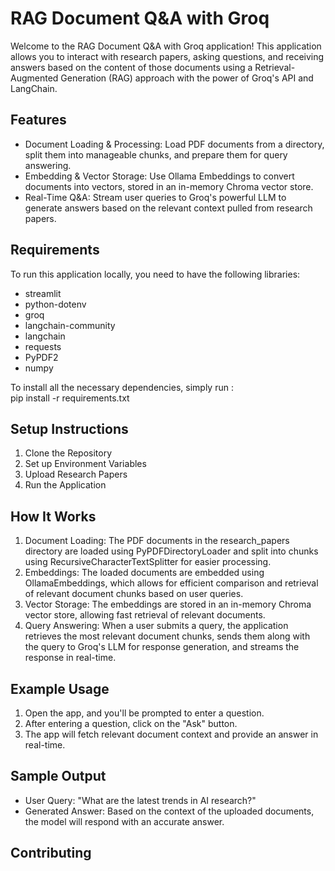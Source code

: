 # RAG Document Q&A with Groq
Welcome to the RAG Document Q&A with Groq application! This application allows you to interact with research papers, asking questions, and receiving answers based on the content of those documents using a Retrieval-Augmented Generation (RAG) approach with the power of Groq's API and LangChain.

## Features
* Document Loading & Processing: Load PDF documents from a directory, split them into manageable chunks, and prepare them for query answering.
* Embedding & Vector Storage: Use Ollama Embeddings to convert documents into vectors, stored in an in-memory Chroma vector store.
* Real-Time Q&A: Stream user queries to Groq's powerful LLM to generate answers based on the relevant context pulled from research papers.

## Requirements
To run this application locally, you need to have the following libraries:

* streamlit
* python-dotenv
* groq
* langchain-community
* langchain
* requests
* PyPDF2
* numpy

To install all the necessary dependencies, simply run :  
pip install -r requirements.txt

## Setup Instructions
1. Clone the Repository
2. Set up Environment Variables
3. Upload Research Papers
4. Run the Application

## How It Works
1. Document Loading: The PDF documents in the research_papers directory are loaded using PyPDFDirectoryLoader and split into chunks using RecursiveCharacterTextSplitter for easier processing.
2. Embeddings: The loaded documents are embedded using OllamaEmbeddings, which allows for efficient comparison and retrieval of relevant document chunks based on user queries.
3. Vector Storage: The embeddings are stored in an in-memory Chroma vector store, allowing fast retrieval of relevant documents.
4. Query Answering: When a user submits a query, the application retrieves the most relevant document chunks, sends them along with the query to Groq's LLM for response generation, and streams the response in real-time.

## Example Usage
1. Open the app, and you'll be prompted to enter a question.
2. After entering a question, click on the "Ask" button.
3. The app will fetch relevant document context and provide an answer in real-time.

## Sample Output
* User Query: "What are the latest trends in AI research?"
* Generated Answer: Based on the context of the uploaded documents, the model will respond with an accurate answer.

## Contributing



